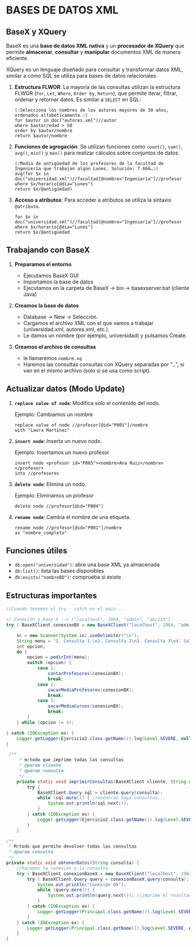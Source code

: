 # BASES DE DATOS XML

## BaseX y XQuery

BaseX es una **base de datos XML nativa** y un **procesador de XQuery** que permite **almacenar**, **consultar** y **manipular** documentos XML de manera eficiente. 

XQuery es un lenguaje diseñado para consultar y transformar datos XML, similar a cómo SQL se utiliza para bases de datos relacionales.

1. **Estructura FLWOR**: 
La mayoría de las consultas utilizan la estructura FLWOR (``For``, ``Let``, ``Where``, ``Order by``, ``Return``), que permite iterar, filtrar, ordenar y retornar datos. Es similar a ``SELECT`` en SQL:

    ```xquery
    (:Selecciona los nombres de los autores mayores de 50 años, ordenados alfabéticamente.:)
    for $autor in doc("autores.xml")//autor
    where $autor/edad > 50
    order by $autor/nombre
    return $autor/nombre
    ```

2. **Funciones de agregación**: 
Se utilizan funciones como ``count()``, ``sum()``, ``avg()``, ``min()`` y ``max()`` para realizar cálculos sobre conjuntos de datos.

    ```xquery
    (:Media de antigüedad de los profesores de la facultad de Ingeniería que trabajan algún Lunes. Solución: 7.666…:)
    avg(for $x in doc("universidad.xml")//facultad[@nombre="Ingeniería"]//profesor
    where $x/horario[@dia="Lunes"]
    return $x/@antigüedad)
    ```

3. **Acceso a atributos**: 
Para acceder a atributos se utiliza la sintaxis ``@atributo``.

    ```xquery
    for $x in doc("universidad.xml")//facultad[@nombre="Ingeniería"]//profesor
    where $x/horario[@dia="Lunes"]
    return $x/@antigüedad
    ```
## Trabajando con BaseX

1. **Preparamos el entorno**

   - Ejecutamos BaseX GUI
   - Importamos la base de datos
   - Ejecutamos en la carpeta de BaseX → bin → basexserver.bat (cliente Java)

2. **Creamos la base de datos**
   - Database → New → Selección.
   - Cargamos el archivo XML con el que vamos a trabajar (universidad.xml, autores.xml, etc.).
   - Le damos un nombre (por ejemplo, universidad) y pulsamos Create.

3. **Creamos el archivo de consultas**
   -  le llamaremos ``nombre.xq``
   -  Haremos las consultas consultas con XQuery separadas por "``,``", si van en el mismo archivo (solo si se usa como script).
  
## Actualizar datos (Modo Update)

1. **``replace value of node``**: Modifica solo el contenido del nodo.

    Ejemplo: Cambiamos un nombre

    ```xquery
    replace value of node //profesor[@id="P001"]/nombre
    with "Laura Martínez"
    ```

2. **``insert node``**: Inserta un nuevo nodo.
   
   Ejemplo: Insertamos un nuevo profesor

    ```xquery
    insert node <profesor id="P005"><nombre>Ana Ruiz</nombre></profesor>
    into //profesores
    ```

3. **``delete node``**: Elimina un nodo.

    Ejemplo: Eliminamos un profesor
    ```xquery
    delete node //profesor[@id="P004"]
    ```

4. **``rename node``**: Cambia el nombre de una etiqueta.
   
    ```xquery
    rename node //profesor[@id="P001"]/nombre
    as "nombre_completo"
    ```

## Funciones útiles
- ``db:open("universidad")``: abre una base XML ya almacenada
- ``db:list()``: lista las bases disponibles
- ``db:exists("nombreBD")``: comprueba si existe

## Estructuras importantes
```java
//Cuando tenemos el try - catch en el main...

// Conexión a base X --> ("localhost", 1984, "admin", "abc123")
try ( BaseXClient conexionBX = new BaseXClient("localhost", 1984, "admin", "admin");) {

    sc = new Scanner(System.in).useDelimiter("\n");
    String menu = "1. Consulta 1.\n2. Consulta 2\n3. Consulta 3\n4. Salir\nIntroduzca una opción";
    int opcion;
    do {
        opcion = pedirInt(menu);
        switch (opcion) {
            case 1:
                contarProfesores(conexionBX);
                break;
            case 2:
                sacarMediaProfesores(conexionBX);
                break;
            case 3:
                sacarMediaCursos(conexionBX);
                break;
        }
    } while (opcion != 4);

} catch (IOException ex) {
    Logger.getLogger(Ejercicio2.class.getName()).log(Level.SEVERE, null, ex);
}

 /**
     * método que imprime todas las consultas
     * @param cliente
     * @param consulta
     */
    private static void imprimirConsultas(BaseXClient cliente, String consulta) {
        try {
            BaseXClient.Query sql = cliente.query(consulta);
            while (sql.more()) { //mientras haya consultas...
                System.out.println(sql.next());
            }
        } catch (IOException ex) {
            Logger.getLogger(Ejercicio2.class.getName()).log(Level.SEVERE, null, ex);
        }
    }
```
```java
/**
 * Método que permite devolver todas las consultas
 * @param consulta 
 */
private static void obtenerDatos(String consulta) {
    //hacemos la conexión y la consulta
    try ( BaseXClient conexionBaseX = new BaseXClient("localhost", 1984, "admin", "admin");) {
        try ( BaseXClient.Query query = conexionBaseX.query(consulta);) {
            System.out.println("Conexión Ok");
            while (query.more()) {
                System.out.println(query.next()); //imprime el resultado de todas las líneas
            }
        } catch (IOException ex) {
            Logger.getLogger(Principal.class.getName()).log(Level.SEVERE, null, ex);
        }
    } catch (IOException ex) {
        Logger.getLogger(Principal.class.getName()).log(Level.SEVERE, null, ex);
    }
}

```